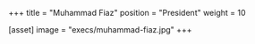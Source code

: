+++
title = "Muhammad Fiaz"
position = "President"
weight = 10

[asset]
image = "execs/muhammad-fiaz.jpg"
+++
